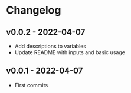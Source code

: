 # Changelog

## v0.0.2 - 2022-04-07

* Add descriptions to variables
* Update README with inputs and basic usage

## v0.0.1 - 2022-04-07

* First commits
